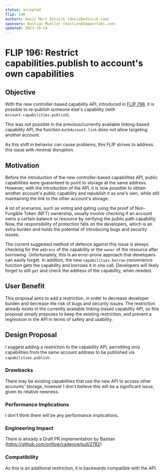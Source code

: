 ```yaml
---
status: accepted 
flip: 196 
authors: Deniz Mert Edincik (deniz@edincik.com)
sponsors: Bastian Mueller (bastian@dapperlabs.com)
updated: 2023-10-24
---
```


# FLIP 196: Restrict capabilities.publish to account's own capabilities

## Objective

With the new controller-based capability API, introduced in [FLIP 798](https://github.com/onflow/flips/blob/main/cadence/20220203-capability-controllers.md), it is possible to re-publish someone else's capability (with `Account.capabilities.publish`).

This was not possible in the previous/currently available linking-based capability API, the function `AuthAccount.link` does not allow targeting another account.

As this shift in behavior can cause problems, this FLIP strives to address this issue with minimal disruption.

## Motivation

Before the introduction of the new controller-based capabilities API, public capabilities were guaranteed to point to storage at the same address. However, with the introduction of the API, it is now possible to obtain another account's public capability and republish it as one's own, while still maintaining the link to the other account's storage. 

A lot of scenarios, such as voting and gating using the proof of Non-Fungible Token (NFT) ownership, usually involve checking if an account owns a certain balance or resource by verifying the public path capability. Now, the responsibility of protection falls on the developers, which is an extra burden and holds the potential of introducing bugs and security issues.

The current suggested method of defence against this issue is always checking for the `address` of the capability or the `owner` of the resource after borrowing. 
Unfortunately, this is an error-prone approach that developers can easily forget.
In addition, the new `capabilities.borrow` convenience function gets the capability and borrows it in one call.
Developers will likely forget to still `get` and check the address of the capability, when needed. 

## User Benefit

This proposal aims to add a restriction, in order to decrease developer burden and decrease the risk of bugs and security issues. 
The restriction already exists in the currently available linking-based capability API, so this proposal simply proposes to keep the existing restriction, and prevent a regression in the API in terms of safety and usability.

## Design Proposal

I suggest adding a restriction to the capability API, permitting only capabilities from the same account address to be published via `capabilities.publish`.

### Drawbacks

There may be existing capabilities that use the new API to access other accounts' storage, however I don't believe this will be a significant issue, given its relative newness.

### Performance Implications

I don't think there will be any performance implications.

### Engineering Impact

There is already a Draft PR implementation by Bastian (https://github.com/onflow/cadence/pull/2782) 

### Compatibility

As this is an additional restriction, it is backwards compatible with the API. 



